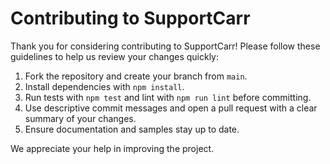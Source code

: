# Contributing to SupportCarr

Thank you for considering contributing to SupportCarr! Please follow these guidelines to help us review your changes quickly:

1. Fork the repository and create your branch from `main`.
2. Install dependencies with `npm install`.
3. Run tests with `npm test` and lint with `npm run lint` before committing.
4. Use descriptive commit messages and open a pull request with a clear summary of your changes.
5. Ensure documentation and samples stay up to date.

We appreciate your help in improving the project.
